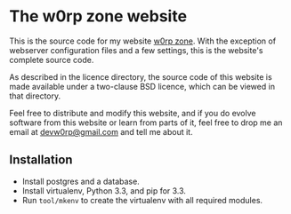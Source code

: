 The w0rp zone website
=====================

This is the source code for my website [w0rp zone](https://w0rp.com). With the
exception of webserver configuration files and a few settings, this is the
website's complete source code.

As described in the licence directory, the source code of this website is made
available under a two-clause BSD licence, which can be viewed in that directory.

Feel free to distribute and modify this website, and if you do evolve software
from this website or learn from parts of it, feel free to drop me an email at
devw0rp@gmail.com and tell me about it.

Installation
------------

* Install postgres and a database.
* Install virtualenv, Python 3.3, and pip for 3.3.
* Run `tool/mkenv` to create the virtualenv with all required modules.
